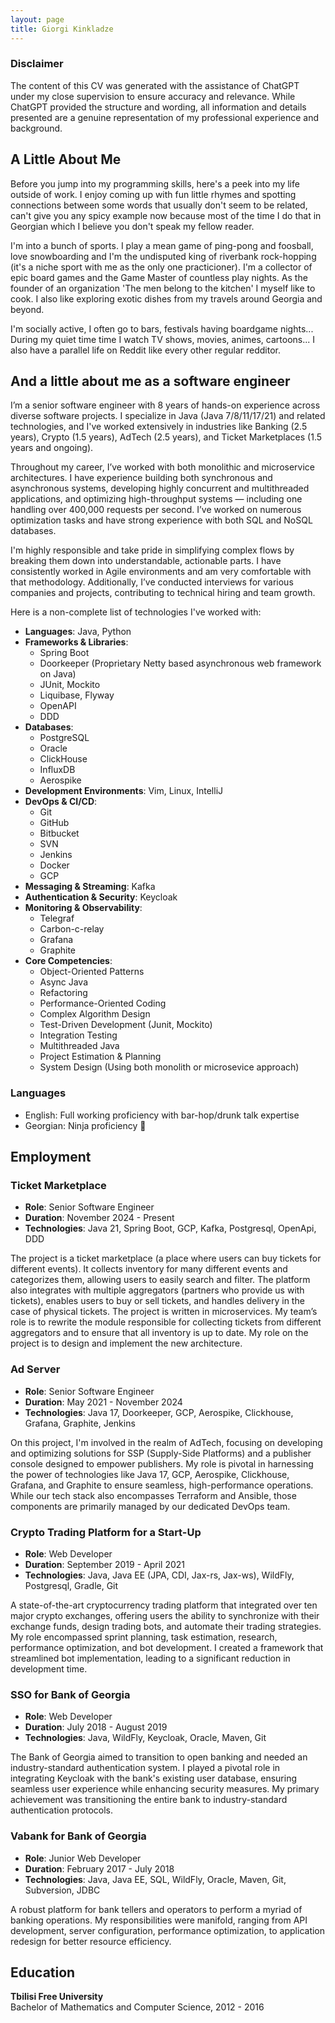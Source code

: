 ```yaml
---
layout: page
title: Giorgi Kinkladze
---
```


### Disclaimer

The content of this CV was generated with the assistance of ChatGPT under my close supervision to ensure accuracy and relevance. While ChatGPT provided the structure and wording, all information and details presented are a genuine representation of my professional experience and background.


## A Little About Me

Before you jump into my programming skills, here's a peek into my life outside of work. I enjoy coming up with fun little rhymes and spotting connections between some words that usually don't seem to be related, can't give you any spicy example now because most of the time I do that in Georgian which I believe you don't speak my fellow reader.

I'm into a bunch of sports. I play a mean game of ping-pong and foosball, love snowboarding and I'm the undisputed king of riverbank rock-hopping (it's a niche sport with me as the only one practicioner). I'm a collector of epic board games and the Game Master of countless play nights. As the founder of an organization 'The men belong to the kitchen' I myself like to cook. I also like exploring exotic dishes from my travels around Georgia and beyond.

I'm socially active, I often go to bars, festivals having boardgame nights... During my quiet time time I watch TV shows, movies, animes, cartoons... I also have  a parallel life on Reddit like every other regular redditor.

## And a little about me as a software engineer

I’m a senior software engineer with 8 years of hands-on experience across diverse software projects. I specialize in Java (Java 7/8/11/17/21) and related technologies, and I've worked extensively in industries like Banking (2.5 years), Crypto (1.5 years), AdTech (2.5 years), and Ticket Marketplaces (1.5 years and ongoing).

Throughout my career, I’ve worked with both monolithic and microservice architectures. I have experience building both synchronous and asynchronous systems, developing highly concurrent and multithreaded applications, and optimizing high-throughput systems — including one handling over 400,000 requests per second. I’ve worked on numerous optimization tasks and have strong experience with both SQL and NoSQL databases.

I'm highly responsible and take pride in simplifying complex flows by breaking them down into understandable, actionable parts. I have consistently worked in Agile environments and am very comfortable with that methodology. Additionally, I’ve conducted interviews for various companies and projects, contributing to technical hiring and team growth.

Here is a non-complete list of technologies I've worked with:

- **Languages**: Java, Python
- **Frameworks & Libraries**:
  - Spring Boot
  - Doorkeeper (Proprietary Netty based asynchronous web framework on Java)
  - JUnit, Mockito
  - Liquibase, Flyway
  - OpenAPI
  - DDD
- **Databases**:
  - PostgreSQL
  - Oracle
  - ClickHouse
  - InfluxDB
  - Aerospike
- **Development Environments**: Vim, Linux, IntelliJ
- **DevOps & CI/CD**:
  - Git
  - GitHub
  - Bitbucket
  - SVN
  - Jenkins
  - Docker
  - GCP
- **Messaging & Streaming**: Kafka
- **Authentication & Security**: Keycloak
- **Monitoring & Observability**:
  - Telegraf
  - Carbon-c-relay
  - Grafana
  - Graphite
- **Core Competencies**: 
  - Object-Oriented Patterns
  - Async Java
  - Refactoring
  - Performance-Oriented Coding
  - Complex Algorithm Design
  - Test-Driven Development (Junit, Mockito)
  - Integration Testing
  - Multithreaded Java
  - Project Estimation & Planning
  - System Design (Using both monolith or microsevice approach)

### Languages
- English: Full working proficiency with bar-hop/drunk talk expertise
- Georgian: Ninja proficiency 🥷

## Employment

### Ticket Marketplace
- **Role**: Senior Software Engineer   
- **Duration**: November 2024 - Present
- **Technologies**: Java 21, Spring Boot, GCP, Kafka, Postgresql, OpenApi, DDD

The project is a ticket marketplace (a place where users can buy tickets for different events). It collects inventory for many different events and categorizes them, allowing users to easily search and filter. The platform also integrates with multiple aggregators (partners who provide us with tickets), enables users to buy or sell tickets, and handles delivery in the case of physical tickets. The project is written in microservices. My team’s role is to rewrite the module responsible for collecting tickets from different aggregators and to ensure that all inventory is up to date. My role on the project is to design and implement the new architecture.

### Ad Server
- **Role**: Senior Software Engineer   
- **Duration**: May 2021 - November 2024
- **Technologies**: Java 17, Doorkeeper, GCP, Aerospike, Clickhouse, Grafana, Graphite, Jenkins

On this project, I'm involved in the realm of AdTech, focusing on developing and optimizing solutions for SSP (Supply-Side Platforms) and a publisher console designed to empower publishers. My role is pivotal in harnessing the power of technologies like Java 17, GCP, Aerospike, Clickhouse, Grafana, and Graphite to ensure seamless, high-performance operations. While our tech stack also encompasses Terraform and Ansible, those components are primarily managed by our dedicated DevOps team.

### Crypto Trading Platform for a Start-Up
- **Role**: Web Developer  
- **Duration**: September 2019 - April 2021  
- **Technologies**: Java, Java EE (JPA, CDI, Jax-rs, Jax-ws), WildFly, Postgresql, Gradle, Git  

A state-of-the-art cryptocurrency trading platform that integrated over ten major crypto exchanges, offering users the ability to synchronize with their exchange funds, design trading bots, and automate their trading strategies. My role encompassed sprint planning, task estimation, research, performance optimization, and bot development. I created a framework that streamlined bot implementation, leading to a significant reduction in development time.

### SSO for Bank of Georgia
- **Role**: Web Developer  
- **Duration**: July 2018 - August 2019  
- **Technologies**: Java, WildFly, Keycloak, Oracle, Maven, Git  

The Bank of Georgia aimed to transition to open banking and needed an industry-standard authentication system. I played a pivotal role in integrating Keycloak with the bank's existing user database, ensuring seamless user experience while enhancing security measures. My primary achievement was transitioning the entire bank to industry-standard authentication protocols.

### Vabank for Bank of Georgia
- **Role**: Junior Web Developer  
- **Duration**: February 2017 - July 2018  
- **Technologies**: Java, Java EE, SQL, WildFly, Oracle, Maven, Git, Subversion, JDBC

A robust platform for bank tellers and operators to perform a myriad of banking operations. My responsibilities were manifold, ranging from API development, server configuration, performance optimization, to application redesign for better resource efficiency.

## Education

**Tbilisi Free University**  
Bachelor of Mathematics and Computer Science, 2012 - 2016

